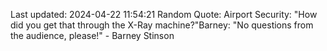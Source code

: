 Last updated: 2024-04-22 11:54:21
Random Quote: Airport Security: "How did you get that through the X-Ray machine?"Barney: "No questions from the audience, please!" - Barney Stinson